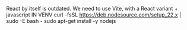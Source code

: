 React by itself is outdated. We need to use Vite, with a React variant + javascript
IN VENV
curl -fsSL https://deb.nodesource.com/setup_22.x | sudo -E bash -
sudo apt-get install -y nodejs